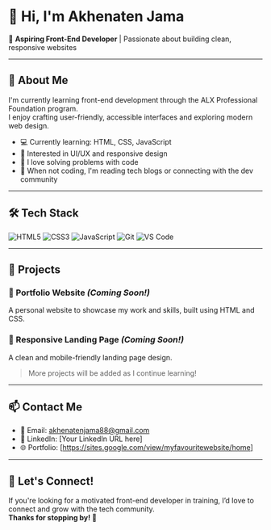 # 👋 Hi, I'm Akhenaten Jama

🎯 **Aspiring Front-End Developer** | Passionate about building clean, responsive websites

---

## 🧠 About Me
I'm currently learning front-end development through the ALX Professional Foundation program.  
I enjoy crafting user-friendly, accessible interfaces and exploring modern web design.

- 💻 Currently learning: HTML, CSS, JavaScript
- 🌱 Interested in UI/UX and responsive design
- 🧩 I love solving problems with code
- 📖 When not coding, I'm reading tech blogs or connecting with the dev community

---

## 🛠 Tech Stack
![HTML5](https://img.shields.io/badge/-HTML5-orange?logo=html5)
![CSS3](https://img.shields.io/badge/-CSS3-blue?logo=css3)
![JavaScript](https://img.shields.io/badge/-JavaScript-yellow?logo=javascript)
![Git](https://img.shields.io/badge/-Git-black?logo=git)
![VS Code](https://img.shields.io/badge/-VSCode-007ACC?logo=visual-studio-code)

---

## 📂 Projects

### 🚧 Portfolio Website *(Coming Soon!)*
A personal website to showcase my work and skills, built using HTML and CSS.

### 📝 Responsive Landing Page *(Coming Soon!)*
A clean and mobile-friendly landing page design.

> More projects will be added as I continue learning!

---

## 📫 Contact Me

- 📧 Email: [akhenatenjama88@gmail.com](mailto:akhenatenjama88@gmail.com)
- 🔗 LinkedIn: [Your LinkedIn URL here]
- 🌐 Portfolio: [https://sites.google.com/view/myfavouritewebsite/home]

---

## 🚀 Let's Connect!

If you're looking for a motivated front-end developer in training, I’d love to connect and grow with the tech community.  
**Thanks for stopping by! 🙏**
